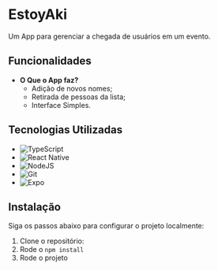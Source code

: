# EstoyAki

Um App para gerenciar a chegada de usuários em um evento.

## Funcionalidades

- **O Que o App faz?**
  - Adição de novos nomes;
  - Retirada de pessoas da lista;
  - Interface Simples.


## Tecnologias Utilizadas
- ![TypeScript](https://img.shields.io/badge/TypeScript-007ACC?style=for-the-badge&logo=typescript&logoColor=white)
- ![React Native](https://img.shields.io/badge/React_Native-20232A?style=for-the-badge&logo=react&logoColor=61DAFB)
- ![NodeJS](https://img.shields.io/badge/node.js-6DA55F?style=for-the-badge&logo=node.js&logoColor=white)
- ![Git](https://img.shields.io/badge/GIT-E44C30?style=for-the-badge&logo=git&logoColor=white)
- ![Expo](https://img.shields.io/badge/Expo-000020?style=for-the-badge&logo=expo&logoColor=white)

## Instalação

Siga os passos abaixo para configurar o projeto localmente:

1. Clone o repositório:
2. Rode o `npm install`
3. Rode o projeto

